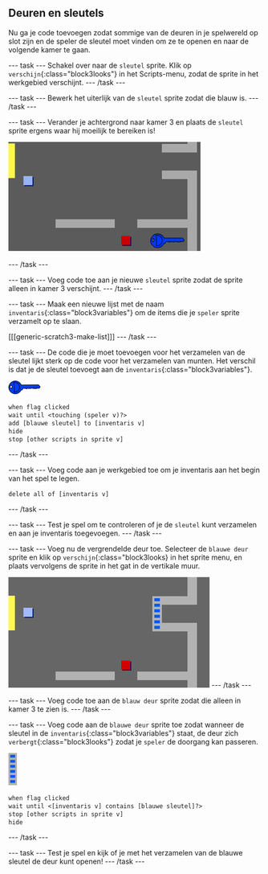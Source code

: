 ## Deuren en sleutels

Nu ga je code toevoegen zodat sommige van de deuren in je spelwereld op slot zijn en de speler de sleutel moet vinden om ze te openen en naar de volgende kamer te gaan.

--- task --- Schakel over naar de `sleutel` sprite. Klik op `verschijn`{:class="block3looks"} in het Scripts-menu, zodat de sprite in het werkgebied verschijnt. --- /task ---

--- task --- Bewerk het uiterlijk van de `sleutel` sprite zodat die blauw is. --- /task ---

--- task --- Verander je achtergrond naar kamer 3 en plaats de `sleutel` sprite ergens waar hij moeilijk te bereiken is!

![screenshot](images/world-key.png)

--- /task ---

--- task --- Voeg code toe aan je nieuwe `sleutel` sprite zodat de sprite alleen in kamer 3 verschijnt. --- /task ---

--- task --- Maak een nieuwe lijst met de naam `inventaris`{:class="block3variables"} om de items die je `speler` sprite verzamelt op te slaan.

[[[generic-scratch3-make-list]]] --- /task ---

--- task --- De code die je moet toevoegen voor het verzamelen van de sleutel lijkt sterk op de code voor het verzamelen van munten. Het verschil is dat je de sleutel toevoegt aan de `inventaris`{:class="block3variables"}.

![sleutel](images/key.png)

```blocks3
when flag clicked
wait until <touching (speler v)?>
add [blauwe sleutel] to [inventaris v]
hide
stop [other scripts in sprite v]
```

--- /task ---

--- task --- Voeg code aan je werkgebied toe om je inventaris aan het begin van het spel te legen.

```blocks3
delete all of [inventaris v]
```

--- /task ---

--- task --- Test je spel om te controleren of je de `sleutel` kunt verzamelen en aan je inventaris toegevoegen. --- /task ---

--- task --- Voeg nu de vergrendelde deur toe. Selecteer de `blauwe deur` sprite en klik op `verschijn`{:class="block3looks} in het sprite menu, en plaats vervolgens de sprite in het gat in de vertikale muur.

![screenshot](images/world-door.png) --- /task ---

--- task --- Voeg code toe aan de `blauw deur` sprite zodat die alleen in kamer 3 te zien is. --- /task ---

--- task --- Voeg code aan de `blauwe deur` sprite toe zodat wanneer de sleutel in de `inventaris`{:class="block3variables"} staat, de deur zich `verbergt`{:class="block3looks"} zodat je `speler` de doorgang kan passeren.

![deur](images/door.png)

```blocks3
when flag clicked
wait until <[inventaris v] contains [blauwe sleutel]?>
stop [other scripts in sprite v]
hide
```

--- /task ---

--- task --- Test je spel en kijk of je met het verzamelen van de blauwe sleutel de deur kunt openen! --- /task ---